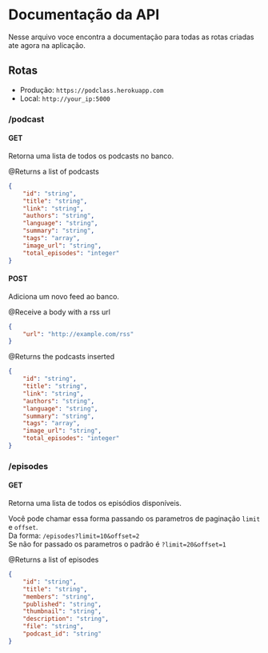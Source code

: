 # Documentação da API

Nesse arquivo voce encontra a documentação para todas as rotas criadas ate agora na aplicação.
## Rotas

- Produção: `https://podclass.herokuapp.com`
- Local: `http://your_ip:5000`

### /podcast

#### GET
Retorna uma lista de todos os podcasts no banco.

@Returns a list of podcasts
```json
{
    "id": "string",
    "title": "string",
    "link": "string",
    "authors": "string",
    "language": "string",
    "summary": "string",
    "tags": "array",
    "image_url": "string",
    "total_episodes": "integer"
}
```
#### POST
Adiciona um novo feed ao banco.

@Receive a body with a rss url
```json
{
    "url": "http://example.com/rss"
}
```
@Returns the podcasts inserted
```json
{
    "id": "string",
    "title": "string",
    "link": "string",
    "authors": "string",
    "language": "string",
    "summary": "string",
    "tags": "array",
    "image_url": "string",
    "total_episodes": "integer"
}
```

### /episodes

#### GET
Retorna uma lista de todos os episódios disponíveis.

Você pode chamar essa forma passando os parametros de paginação `limit` e `offset`. <br >
Da forma: `/episodes?limit=10&offset=2` <br >
Se não for passado os parametros o padrão é `?limit=20&offset=1`

@Returns a list of episodes
```json
{
    "id": "string", 
    "title": "string",
    "members": "string",
    "published": "string",
    "thumbnail": "string",
    "description": "string",
    "file": "string",
    "podcast_id": "string"
}